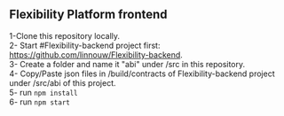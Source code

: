 ## Flexibility Platform frontend

1-Clone this repository locally. <br />
2- Start #Flexibility-backend project first: https://github.com/linnouw/Flexibility-backend. <br />
3- Create a folder and name it "abi" under /src in this repository. <br />
4- Copy/Paste json files in /build/contracts of Flexibility-backend project under /src/abi of this project. <br />
5- run `npm install` <br />
6- run `npm start` <br />


